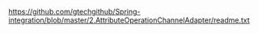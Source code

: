 https://github.com/gtechgithub/Spring-integration/blob/master/2.AttributeOperationChannelAdapter/readme.txt
